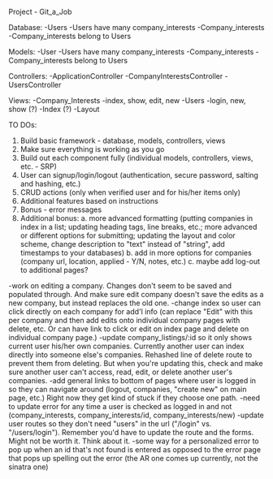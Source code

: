Project - Git_a_Job 

Database: 
   -Users 
      -Users have many company_interests 
   -Company_interests
      -Company_interests belong to Users
      
Models: 
   -User
      -Users have many company_interests 
   -Company_interests
      -Company_interests belong to Users

Controllers:
   -ApplicationController
   -CompanyInterestsController 
   -UsersController 

Views:
    -Company_Interests
       -index, show, edit, new 
    -Users 
       -login, new, show (?)
    -Index (?)
    -Layout 
    
TO DOs:
  1. Build basic framework - database, models, controllers, views 
  2. Make sure everything is working as you go 
  3. Build out each component fully (individual models, controllers, views, etc. - SRP)
  4. User can signup/login/logout (authentication, secure password, salting and hashing, etc.)
  5. CRUD actions (only when verified user and for his/her items only)
  6. Additional features based on instructions
  7. Bonus - error messages 
  8. Additional bonus:
       a. more advanced formatting (putting companies in index in a list; updating heading tags, line breaks, etc.; more advanced or different options for submitting; updating the layout and color scheme, change description to "text" instead of "string", add timestamps to your databases)
       b. add in more options for companies (company url, location, applied - Y/N, notes, etc.)
       c. maybe add log-out to additional pages?
  
  
  -work on editing a company. Changes don't seem to be saved and populated through. And make sure edit company doesn't save the edits as a new company, but instead replaces the old one.
  -change index so user can click directly on each company for add'l info (can replace "Edit" with this per company and then add edits onto individual company pages with delete, etc. Or can have link to click or edit on index page and delete on individual company page.)
  -update company_listings/:id so it only shows current user his/her own companies. Currently another user can index directly into someone else's companies. Rehashed line of delete route to prevent them from deleting. But when you're updating this, check and make sure another user can't access, read, edit, or delete another user's companies.
  -add general links to bottom of pages where user is logged in so they can navigate around (logout, companies, "create new" on main page, etc.) Right now they get kind of stuck if they choose one path.
  -need to update error for any time a user is checked as logged in and not (company_interests, company_interests/id, company_interests/new)
  -update user routes so they don't need "users" in the url ("/login" vs. "/users/login"). Remember you'd have to update the route and the forms. Might not be worth it. Think about it. 
  -some way for a personalized error to pop up when an id that's not found is entered as opposed to the error page that pops up spelling out the error (the AR one comes up currently, not the sinatra one)
 

  
  